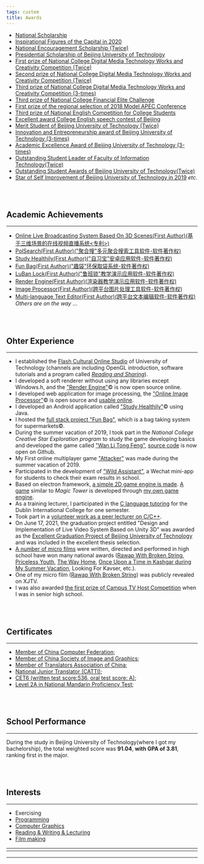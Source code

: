 ```yaml
---
tags: custom
title: Awards
---
```




* [National Scholarship](https://raw.githubusercontent.com/Ezharjan/cv/built/assets/awards/国家奖学金获奖证书-min.jpg)
* [Inspirational Figures of the Capital in 2020](https://raw.githubusercontent.com/Ezharjan/cv/built/assets/awards/首都校园励志人物-min.jpg)
* [National Encouragement Scholarship (Twice)](https://raw.githubusercontent.com/Ezharjan/cv/built/assets/awards/2018-2019国家励志奖学金-min.jpg)
* [Presidential Scholarship of Beijing University of Technology](https://raw.githubusercontent.com/Ezharjan/cv/built/assets/awards/校长奖学金扫描版-min.jpg) 
* [First prize of National College Digital Media Technology Works and Creativity Competition (Twice)](https://raw.githubusercontent.com/Ezharjan/cv/built/assets/awards/全国大学生数字媒体科技作品大赛一等奖_艾孜尔江-min.jpg)
* [Second prize of National College Digital Media Technology Works and Creativity Competition (Twice)](https://raw.githubusercontent.com/Ezharjan/cv/built/assets/awards/全国大学生数字媒体科技作品竞赛二等奖_艾孜尔江-min.jpg)
* [Third prize of National College Digital Media Technology Works and Creativity Competition (3-times)](https://raw.githubusercontent.com/Ezharjan/cv/built/assets/awards/趣袋_第八届全国大学生数字媒体科技作品及创意竞赛全国总决赛三等奖-min.jpg)
* [Third prize of National College Financial Elite Challenge](https://raw.githubusercontent.com/Ezharjan/cv/built/assets/awards/全国大学生金融精英挑战赛三等奖_艾孜尔江-min.jpg)
* [First prize of the regional selection of 2018 Model APEC Conference](https://raw.githubusercontent.com/Ezharjan/cv/built/assets/awards/全国ModelApec大赛华北赛区一等奖_艾孜尔江-min.jpg)
* [Third prize of National English Competition for College Students](https://raw.githubusercontent.com/Ezharjan/cv/built/assets/awards/全国大学生英语竞赛三等奖_艾孜尔江-min.jpg)
* [Excellent award College English speech contest of Beijing](https://raw.githubusercontent.com/Ezharjan/cv/built/assets/awards/北京市英语演讲大赛优秀奖_艾孜尔江-min.jpg)
* [Merit Student of Beijing University of Technology (Twice)](https://raw.githubusercontent.com/Ezharjan/cv/built/assets/awards/北京工业大学三好学生-min.jpg)
* [Innovation and Entrepreneurship award of Beijing University of Technology (3-times)](https://raw.githubusercontent.com/Ezharjan/cv/built/assets/awards/北京工业大学创新创业奖-min.jpg)
* [Academic Excellence Award of Beijing University of Technology (3-times)](https://raw.githubusercontent.com/Ezharjan/cv/built/assets/awards/北京工业大学学习优秀奖-min.jpg)
* [Outstanding Student Leader of Faculty of Information Technology(Twice)](https://raw.githubusercontent.com/Ezharjan/cv/built/assets/awards/校广播台资讯频道负责人任职证明_艾孜尔江-min.jpg)
* [Outstanding Student Awards of Beijing University of Technology(Twice)](https://raw.githubusercontent.com/Ezharjan/cv/built/assets/awards/杰出学子雏鹰计划_艾孜尔江-min.jpg)
* [Star of Self Improvement of Beijing University of Technology in 2019](https://raw.githubusercontent.com/Ezharjan/cv/built/assets/awards/自强之星获奖证书-min.jpg)
_etc._

<br>
<br>

Academic Achievements
---
---
* [<PATENT>Online Live Broadcasting System Based On 3D Scenes(First Author)(基于三维场景的在线视频直播系统<专利>)](https://kns.cnki.net/kcms/detail/detail.aspx?dbcode=SCPD&dbname=SCPD202102&filename=CN113382305A&uniplatform=NZKPT&v=h8Rtgte5nZtON59qvje7enPr1Aqe9neuwEZdUftPonwLSDII0PYa_-W4fv_gUfY5)
* [PolSearch(First Author)("聚合搜"多元聚合搜索工具软件-软件著作权)](https://github.com/Ezharjan/SearchEngines/tree/master/PolSearch2.0)
* [Study Healthily(First Author)("自习宝"安卓应用软件-软件著作权)](https://github.com/Ezharjan/StudyWithMe)
* [Fun Bag(First Author)("趣袋"环保取袋系统-软件著作权)](https://github.com/Ezharjan/FunBag)
* [LuBan Lock(First Author)("鲁班锁"教学演示应用软件-软件著作权)](https://github.com/Ezharjan/LuBanLock)
* [Render Engine(First Author)(渲染器教学演示应用软件-软件著作权)](https://github.com/Ezharjan/RenderEngine)
* [Image Processor(First Author)(跨平台图片处理工具软件-软件著作权)](https://github.com/Ezharjan/RenderEngine)
* [Multi-language Text Editor(First Author)(跨平台文本编辑软件-软件著作权)](https://gitee.com/ezharjan/pad)
_Others are on the way_ ...





<br>
<br>





Ohter Experience
---
---

- I established the [Flash Cultural Online Studio](https://space.bilibili.com/474084000) of University of Technology (channels are including OpenGL introduction, software tutorials and a program called _[Reading and Sharing](https://github.com/Ezharjan/WanLiTongFengScripts.git)_).
- I developed a soft renderer without using any libraries except Windows.h, and the ["Render Engine"](https://github.com/Ezharjan/RenderEngine.git)© is now open source online.
- I developed web application for image processing, the ["Online Image Processor"](https://github.com/Ezharjan/OnlineImgCopressor.git)© is open source and [usable online](https://ezharjan.github.io/OnlineImgCopressor).
- I developed an Android application called ["Study Healthily"](https://github.com/Ezharjan/StudyWithMe.git)© using Java.
- I hosted the [full stack project "Fun Bag"](https://github.com/Ezharjan/FunBag.git), which is a bag taking system for supermarkets©.
- During the summer vacation of 2019, I took part in the _National College Creative Star Exploration program_ to study the game developing basics and developed the game called ["Wan Li Tong Feng"](https://www.bilibili.com/video/BV11t411M7ak?share_source=copy_web), [source code](https://github.com/Ezharjan/WanLiTongFengScripts.git) is now open on Github.
- My First online multiplayer game ["Attacker"](https://gitee.com/ezharjan/MyTeamGame) was made during the summer vacation of 2019.
- Participated in the development of ["Wild Assistant"](https://github.com/WildHelper/MiniProgram.git), a Wechat mini-app for students to check their exam results in school.
- Based on electron framework, [a simple 2D game engine is made](https://gitee.com/ezharjan/MyTeamGame). [A game](https://ezharjan.gitee.io/myteamgame) similar to _Magic Tower_ is developed through [my own game engine](https://www.bilibili.com/video/BV16K411H753?share_source=copy_web).
- As a training lecturer, I participated in the [C language tutoring](https://raw.githubusercontent.com/Ezharjan/cv/built/assets/awards/国际学院C语言辅导记录照片.jpg) for the Dublin International College for one semester.
- Took part in a [volunteer work as a peer lecturer on C/C++](https://www.bilibili.com/video/BV1jE411D7S5/).
- On June 17, 2021, the graduation project entitled "Design and Implementation of Live Video System Based on Unity 3D" was awarded as the [Excellent Graduation Project of Beijing University of Technology](https://gitee.com/ezharjan/live-receiver) and was included in the excellent thesis selection.
- [A number of micro films](https://www.cnblogs.com/ezhar/p/14259440.html) were written, directed and performed in high school have won many national awards ([Rawap With Broken String](https://v.qq.com/x/page/v07763zvo0a.html), [Priceless Youth](https://www.bilibili.com/video/BV1fE411o7z2?share_source=copy_web), [The Way Home](https://www.bilibili.com/video/BV1fE411o7z2?share_source=copy_web), [Once Upon a Time in Kashgar during My Summer Vacation](https://v.qq.com/x/page/u0772ucsspi.html), Looking For Kavser, etc.).
- One of my micro film ([Rawap With Broken String](https://raw.githubusercontent.com/Ezharjan/cv/built/assets/awards/《阳光心弦》证书.jpg)) was publicly revealed on XJTV.
- I was also awarded [the first prize of Campus TV Host Competition](https://raw.githubusercontent.com/Ezharjan/cv/built/assets/awards/全国主持人大赛一等奖奖杯.jpg) when I was in senior high school.


<br>
<br>


Certificates
---
---

* [Member of China Computer Federation](https://raw.githubusercontent.com/Ezharjan/cv/built/assets/awards/艾孜尔江中国计算机学会会员证书.jpg);
* [Member of China Society of Image and Graphics](https://raw.githubusercontent.com/Ezharjan/cv/built/assets/awards/艾孜尔江中国图形学学会会员证书.jpg);
* [Member of Translators Association of China](https://raw.githubusercontent.com/Ezharjan/cv/built/assets/awards/艾孜尔江-中国翻译协会会员证.jpg);
* [National Junior Translator (CATTI)](https://raw.githubusercontent.com/Ezharjan/cv/built/assets/awards/国家三级笔译员_艾孜尔江-min.jpg);
* [CET6 (written test score:536, oral test score: A)](https://raw.githubusercontent.com/Ezharjan/cv/built/assets/awards/大学英语六级成绩证明_艾孜尔江-min.jpg);
* [Level 2A in National Mandarin Proficiency Test](https://raw.githubusercontent.com/Ezharjan/cv/built/assets/awards/普通话水平测试证书扫描版-min.jpg);


<br>
<br>


School Performance
---
---
During the study in Beijing University of Technology(where I got my bachelorship), the total weighted score was **91.04**, **with GPA of 3.81**, ranking first in the major.


<br>
<br>


Interests
---
---
* Exercising
* [Programming](https://gitee.com/softwarelab)
* [Computer Graphics](https://www.bilibili.com/video/BV1jE411D7S5/)
* [Reading & Writing & Lecturing](https://www.bilibili.com/video/BV1zE411F7m3/?spm_id_from=333.788.recommend_more_video.2)
* [Film making](https://space.bilibili.com/474084000?spm_id_from=333.788.0.0)




<html>
    <table style="margin-left: auto; margin-right: auto;">
        <tr>
            <td  style="padding-right:300px;">
                <!--左侧内容-->
            </td>
            <td  style="padding-left:300px;">
                <!--右侧内容-->
            </td>
        </tr>
    </table>
</html>

---
